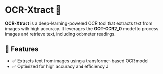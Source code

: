 # OCR-Xtract 🚀

**OCR-Xtract** is a deep-learning-powered OCR tool that extracts text from images with high accuracy. It leverages the **GOT-OCR2_0** model to process images and retrieve text, including odometer readings.

## 📌 Features

- ✅ Extracts text from images using a transformer-based OCR model
- ✅ Optimized for high accuracy and efficiency
J